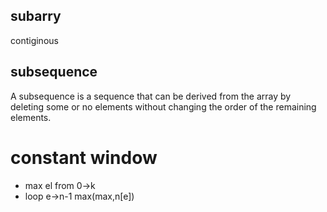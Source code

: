 ## subarry
contiginous

## subsequence
A subsequence is a sequence that can be derived from the array by deleting some or no elements without changing the order of the remaining elements.

##

# constant window
- max el from 0->k
- loop e->n-1 max(max,n[e])

# 